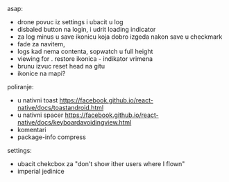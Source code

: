 asap:
- drone povuc iz settings i ubacit  u log
- disbaled button na login, i udrit loading indicator
- za log minus u save ikonicu koja dobro izgeda nakon save u checkmark
- fade za navitem,
- logs kad nema contenta, sopwatch u full height
- viewing for . restore ikonica - indikator vrimena
- brunu izvuc reset head na gitu
- ikonice na mapi?

poliranje: 
- u nativni toast https://facebook.github.io/react-native/docs/toastandroid.html
- u nativni spacer https://facebook.github.io/react-native/docs/keyboardavoidingview.html
- komentari
- package-info compress

settings: 
- ubacit chekcbox za "don't show ither users where I flown"
- imperial jedinice